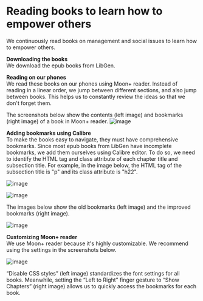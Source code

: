 # Reading books to learn how to empower others

We continuously read books on management and social issues to learn how to empower others.  

**Downloading the books**   
We download the epub books from LibGen.  

**Reading on our phones**   
We read these books on our phones using Moon+ reader. Instead of reading in a linear order, we jump between different sections, and also jump between books. This helps us to constantly review the ideas so that we don't forget them.  

The screenshots below show the contents (left image) and bookmarks (right image) of a book in Moon+ reader. 
![image](https://github.com/maximilian-ho/articles/assets/94465856/868df99f-9d69-4d49-ba38-55ee7c1f9592)


**Adding bookmarks using Calibre**  
To make the books easy to navigate, they must have comprehensive bookmarks. Since most epub books from LibGen have incomplete bookmarks, we add them ourselves using Calibre editor. To do so, we need to identify the HTML tag and class attribute of each chapter title and subsection title. For example, in the image below, the HTML tag of the subsection title is "p" and its class attribute is "h22". 

![image](https://github.com/maximilian-ho/articles/assets/94465856/d66fd7c8-c6d3-4587-a132-b4d5cf02f836)

![image](https://github.com/maximilian-ho/articles/assets/94465856/766f33c8-6ed4-45b5-9c68-d6b788f9c49a)

The images below show the old bookmarks (left image) and the improved bookmarks (right image). 

![image](https://github.com/maximilian-ho/articles/assets/94465856/96ea145d-0cb0-49b2-a96f-9d05563b1bd6)


**Customizing Moon+ reader**  
We use Moon+ reader because it's highly customizable. We recommend using the settings in the screenshots below.

![image](https://github.com/maximilian-ho/articles/assets/94465856/d4aca8d2-e08a-49d1-92e9-675a9669c06a)

“Disable CSS styles” (left image) standardizes the font settings for all books. Meanwhile, setting the “Left to Right” finger gesture to “Show Chapters” (right image) allows us to quickly access the bookmarks for each book.  


